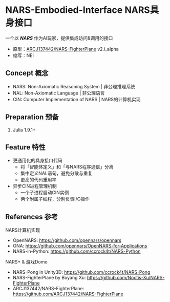 # NARS-Embodied-Interface NARS具身接口

一个以 ***NARS*** 作为AI玩家，提供集成访问&调用的接口

- 原型：[ARCJ137442/NARS-FighterPlane](https://github.com/ARCJ137442/NARS-FighterPlane) v2.i_alpha
- 缩写：NEI

## Concept 概念

- NARS: Non-Axiomatic Reasoning System | 非公理推理系统
- NAL: Non-Axiomatic Language | 非公理语言
- CIN: Computer Implementation of NARS  | NARS的计算机实现

## Preparation 预备

1. Julia 1.9.1+

## Feature 特性

- 更通用化的具身接口代码
  - 将「智能体定义」和「与NARS程序通信」分离
  - 集中定义NAL语句，避免分散与重复
  - 更高的代码重用率
- 异步CIN进程管理机制
  - 一个子进程启动CIN实例
  - 两个附属子线程，分别负责I/O操作

## References 参考

NARS计算机实现

- OpenNARS: <https://github.com/opennars/opennars>
- ONA: <https://github.com/opennars/OpenNARS-for-Applications>
- NARS-in-Python: <https://github.com/ccrock4t/NARS-Python>

NARS+ & 游戏Domo

- NARS-Pong in Unity3D: <https://github.com/ccrock4t/NARS-Pong>
- NARS-FighterPlane by Boyang Xu: <https://github.com/Noctis-Xu/NARS-FighterPlane>
- ARCJ137442/NARS-FighterPlane: <https://github.com/ARCJ137442/NARS-FighterPlane>
